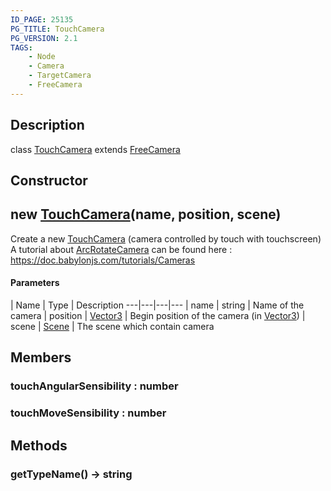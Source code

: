 ```yaml
---
ID_PAGE: 25135
PG_TITLE: TouchCamera
PG_VERSION: 2.1
TAGS:
    - Node
    - Camera
    - TargetCamera
    - FreeCamera
---
```

## Description

class [TouchCamera](/classes/2.5/TouchCamera) extends [FreeCamera](/classes/2.5/FreeCamera)



## Constructor

## new [TouchCamera](/classes/2.5/TouchCamera)(name, position, scene)

Create a new [TouchCamera](/classes/2.5/TouchCamera) (camera controlled by touch with touchscreen)
A tutorial about [ArcRotateCamera](/classes/2.5/ArcRotateCamera) can be found here : https://doc.babylonjs.com/tutorials/Cameras

#### Parameters
 | Name | Type | Description
---|---|---|---
 | name | string |     Name of the camera
 | position | [Vector3](/classes/2.5/Vector3) |     Begin position of the camera (in [Vector3](/classes/2.5/Vector3))
 | scene | [Scene](/classes/2.5/Scene) |     The scene which contain camera
## Members

### touchAngularSensibility : number



### touchMoveSensibility : number



## Methods

### getTypeName() &rarr; string


